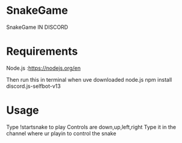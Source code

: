 # SnakeGame
SnakeGame IN DISCORD

# Requirements

Node.js  :https://nodejs.org/en


Then run this in terminal when uve downloaded node.js npm install discord.js-selfbot-v13

# Usage

Type !startsnake to play
Controls are down,up,left,right Type it in the channel where ur playin to control the snake
